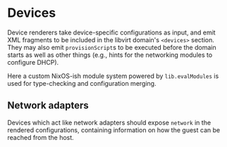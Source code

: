 # Devices

Device renderers take device-specific configurations as input, and emit XML fragments to be included in the libvirt domain's `<devices>` section.
They may also emit `provisionScript`s to be executed before the domain starts as well as other things (e.g., hints for the networking modules to configure DHCP).

Here a custom NixOS-ish module system powered by `lib.evalModules` is used for type-checking and configuration merging.


## Network adapters

Devices which act like network adapters should expose `network` in the rendered configurations, containing information on how the guest can be reached from the host.
